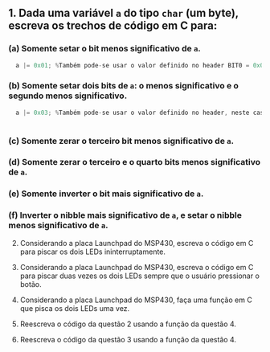 ## 1. Dada uma variável `a` do tipo `char` (um byte), escreva os trechos de código em C para:
### (a) Somente setar o bit menos significativo de `a`.
```C
  a |= 0x01; %Também pode-se usar o valor definido no header BIT0 = 0x01
```
### (b) Somente setar dois bits de `a`: o menos significativo e o segundo menos significativo.
```C
  a |= 0x03; %Também pode-se usar o valor definido no header, neste caso seria a soma dos valores (BIT0+BIT1)=0x03
  
```
  
### (c) Somente zerar o terceiro bit menos significativo de `a`.
  
### (d) Somente zerar o terceiro e o quarto bits menos significativo de `a`.
  
### (e) Somente inverter o bit mais significativo de `a`.
  
### (f) Inverter o nibble mais significativo de `a`, e setar o nibble menos significativo de `a`. 

2. Considerando a placa Launchpad do MSP430, escreva o código em C para piscar os dois LEDs ininterruptamente.

3. Considerando a placa Launchpad do MSP430, escreva o código em C para piscar duas vezes os dois LEDs sempre que o usuário pressionar o botão.

4. Considerando a placa Launchpad do MSP430, faça uma função em C que pisca os dois LEDs uma vez.

5. Reescreva o código da questão 2 usando a função da questão 4.

6. Reescreva o código da questão 3 usando a função da questão 4.
